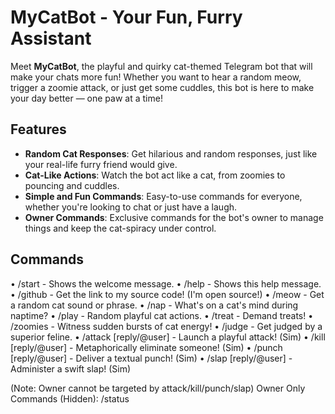 # MyCatBot - Your Fun, Furry Assistant

Meet **MyCatBot**, the playful and quirky cat-themed Telegram bot that will make your chats more fun! Whether you want to hear a random meow, trigger a zoomie attack, or just get some cuddles, this bot is here to make your day better — one paw at a time!

## Features

- **Random Cat Responses**: Get hilarious and random responses, just like your real-life furry friend would give.
- **Cat-Like Actions**: Watch the bot act like a cat, from zoomies to pouncing and cuddles.
- **Simple and Fun Commands**: Easy-to-use commands for everyone, whether you're looking to chat or just have a laugh.
- **Owner Commands**: Exclusive commands for the bot's owner to manage things and keep the cat-spiracy under control.

## Commands
• /start - Shows the welcome message.
• /help - Shows this help message.
• /github - Get the link to my source code! (I'm open source!)
• /meow - Get a random cat sound or phrase.
• /nap - What's on a cat's mind during naptime?
• /play - Random playful cat actions.
• /treat - Demand treats!
• /zoomies - Witness sudden bursts of cat energy!
• /judge - Get judged by a superior feline.
• /attack [reply/@user] - Launch a playful attack! (Sim)
• /kill [reply/@user] - Metaphorically eliminate someone! (Sim)
• /punch [reply/@user] - Deliver a textual punch! (Sim)
• /slap [reply/@user] - Administer a swift slap! (Sim)

(Note: Owner cannot be targeted by attack/kill/punch/slap)
Owner Only Commands (Hidden): /status
